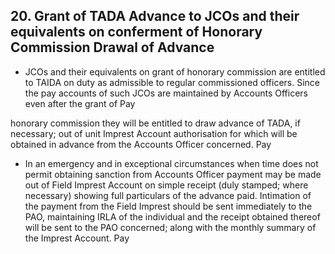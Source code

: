 ## 20. Grant of TADA Advance to JCOs and their equivalents on conferment of Honorary Commission Drawal of Advance

- JCOs and their equivalents on grant of honorary commission are entitled to TAIDA on duty as admissible to regular commissioned officers. Since the pay accounts of such JCOs are maintained by Accounts Officers even after the grant of Pay

honorary commission they will be entitled to draw advance of TADA, if necessary; out of unit Imprest Account authorisation for which will be obtained in advance from the Accounts Officer concerned. Pay

- In an emergency and in exceptional circumstances when time does not permit obtaining sanction from Accounts Officer payment may be made out of Field Imprest Account on simple receipt (duly stamped; where necessary) showing full particulars of the advance paid. Intimation of the payment from the Field Imprest should be sent immediately to the PAO, maintaining IRLA of the individual and the receipt obtained thereof will be sent to the PAO concerned; along with the monthly summary of the Imprest Account. Pay
